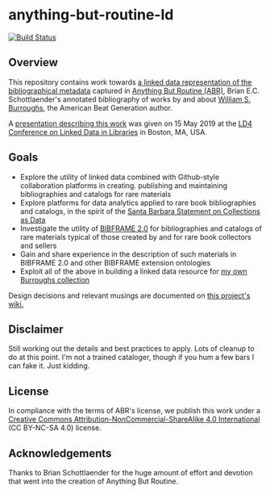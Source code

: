 # anything-but-routine-ld

[![Build Status](https://travis-ci.org/bradleypallen/anything-but-routine-ld.svg?branch=master)](https://travis-ci.org/bradleypallen/anything-but-routine-ld)

## Overview

This repository contains work towards [a linked data representation of
the bibliographical metadata](http://www.bradleypallen.org/anything-but-routine-ld/) captured in [Anything But Routine (ABR)](http://escholarship.org/uc/item/0xj4d6bm),
Brian E.C. Schottlaender's annotated bibliography of works by and about [William S. Burroughs](https://en.wikipedia.org/wiki/William_S._Burroughs), the American Beat Generation
author.

A [presentation describing this work](https://docs.google.com/presentation/d/1-0JL3LL7-GbUQkbSHi8k6pQNlfv-3D5YAdwcZh-9auQ/edit?usp=sharing) was given on 15 May 2019 at the [LD4 Conference on Linked Data in Libraries](https://wiki.duraspace.org/display/LD4P2/2019+LD4+Conference+on+Linked+Data+in+Libraries) in Boston, MA, USA.

## Goals

- Explore the utility of linked data combined with Github-style collaboration platforms in creating. publishing and maintaining bibliographies and catalogs for rare materials
- Explore platforms for data analytics applied to rare book bibliographies and catalogs, in the spirit of the [Santa Barbara Statement on Collections as Data](https://collectionsasdata.github.io/statement/)
- Investigate the utility of [BIBFRAME 2.0](http://www.loc.gov/bibframe/docs/index.html) for bibliographies and catalogs of rare materials typical of those created by and for rare book collectors and sellers
- Gain and share experience in the description of such materials in BIBFRAME 2.0 and other BIBFRAME extension ontologies
- Exploit all of the above in building a linked data resource for [my own Burroughs collection](http://bradleypallen.org/wsb-catalog)

Design decisions and relevant musings are documented on [this project's wiki.](https://github.com/bradleypallen/anything-but-routine-ld/wiki)

## Disclaimer

Still working out the details and best practices to apply. Lots of cleanup to do at this point. I'm not a trained cataloger, though if you hum a few bars I can fake it. Just kidding.

## License

In compliance with the terms of ABR's license, we publish
this work under a [Creative Commons
Attribution-NonCommercial-ShareAlike 4.0
International](https://creativecommons.org/licenses/by-nc-sa/4.0/legalcode)
(CC BY-NC-SA 4.0) license.

## Acknowledgements

Thanks to Brian Schottlaender for the huge amount of effort and devotion that went into the creation of Anything But Routine.
